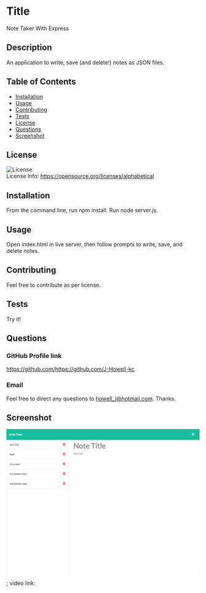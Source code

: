 
  # Title
Note Taker With Express

## Description
An application to write, save (and delete!) notes as JSON files.

## Table of Contents
* [Installation](#installation)
* [Usage](#usage)
* [Contributing](#contributing)
* [Tests](#tests)
* [License](#license)
* [Questions](#questions)
* [Screenshot](#screenshot)

## License
![License](https://img.shields.io/badge/license-MIT-green) <br />
License Info: https://opensource.org/licenses/alphabetical 

## Installation
From the command line, run npm install. Run node server.js.

## Usage
Open index.html in live server, then follow prompts to write, save, and delete notes. 

## Contributing
Feel free to contribute as per license.

## Tests
Try it!

## Questions 
### GitHub Profile link
https://github.com/https://github.com/J-Howell-kc <br/>
### Email
Feel free to direct any questions to howell_j@hotmail.com. Thanks.

## Screenshot
![screenshot](localhost_3001_notes.png); video link: 